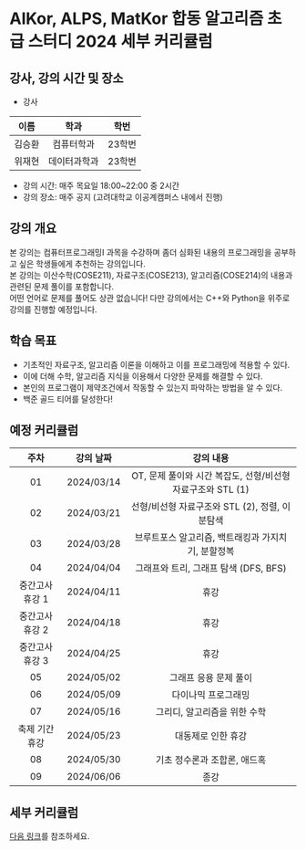 # AlKor, ALPS, MatKor 합동 알고리즘 초급 스터디 2024 세부 커리큘럼 

## 강사, 강의 시간 및 장소

* 강사

| 이름 | 학과 | 학번 |  
| :---: | :---------: | :---: |
| 김승환 | 컴퓨터학과 | 23학번 |
| 위재현 | 데이터과학과 | 23학번 |

* 강의 시간: 매주 목요일 18:00~22:00 중 2시간
* 강의 장소: 매주 공지 (고려대학교 이공계캠퍼스 내에서 진행)

## 강의 개요

본 강의는 컴퓨터프로그래밍I 과목을 수강하며 좀더 심화된 내용의 프로그래밍을 공부하고 싶은 학생들에게 추천하는 강의입니다.  
본 강의는 이산수학(COSE211), 자료구조(COSE213), 알고리즘(COSE214)의 내용과 관련된 문제 풀이를 포함합니다.  
어떤 언어로 문제를 풀어도 상관 없습니다! 다만 강의에서는 C++와 Python을 위주로 강의를 진행할 예정입니다.  

## 학습 목표

- 기초적인 자료구조, 알고리즘 이론을 이해하고 이를 프로그래밍에 적용할 수 있다.
- 이에 더해 수학, 알고리즘 지식을 이용해서 다양한 문제를 해결할 수 있다.
- 본인의 프로그램이 제약조건에서 작동할 수 있는지 파악하는 방법을 알 수 있다.
- 백준 골드 티어를 달성한다!

## 예정 커리큘럼

| 주차 | 강의 날짜 |              강의 내용                |
| :--: | :------: |:--------------------------------------------: | 
| 01 | 2024/03/14 | OT, 문제 풀이와 시간 복잡도, 선형/비선형 자료구조와 STL (1) |
| 02 | 2024/03/21 | 선형/비선형 자료구조와 STL (2), 정렬, 이분탐색 |  |
| 03 | 2024/03/28 | 브루트포스 알고리즘, 백트래킹과 가지치기, 분할정복 |  |
| 04 | 2024/04/04 | 그래프와 트리, 그래프 탐색 (DFS, BFS) |  |
| 중간고사 휴강 1 | 2024/04/11 | 휴강 |  |
| 중간고사 휴강 2 | 2024/04/18 | 휴강 |  |
| 중간고사 휴강 3 | 2024/04/25 | 휴강 |  |
| 05 | 2024/05/02 | 그래프 응용 문제 풀이 |  |
| 06 | 2024/05/09 | 다이나믹 프로그래밍 |  |
| 07 | 2024/05/16 | 그리디, 알고리즘을 위한 수학  |  |
| 축제 기간 휴강 | 2024/05/23 | 대동제로 인한 휴강 |  |
| 08 | 2024/05/30 | 기초 정수론과 조합론, 애드혹 |  |
| 09 | 2024/06/06 | 종강 |  |

## 세부 커리큘럼

[다음 링크](https://github.com/ALPS-Study/Introduction/blob/master/2024-1R/0x01%20%EC%B4%88%EA%B8%89%20%EC%8A%A4%ED%84%B0%EB%94%94/2024_syllabus.md)를 참조하세요.
